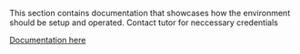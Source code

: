 This section contains documentation that showcases how the environment should be setup and operated. Contact tutor for neccessary credentials

[Documentation here](https://redback-operations.github.io/redback-documentation/docs/cybersecurity/backend-pentest/system-report)
